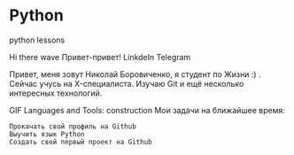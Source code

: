 # Python
python lessons

Hi there wave
Привет-привет!
  LinkdeIn  Telegram 

Привет, меня зовут Николай Боровиченко, я студент  по Жизни :) . Сейчас учусь на X-специалиста. 
Изучаю Git и ещё несколько интересных технологий.

GIF
Languages and Tools:
construction Мои задачи на ближайшее время:

    Прокачать свой профиль на Github
    Выучить язык Python
    Создать свой первый проект на Github

